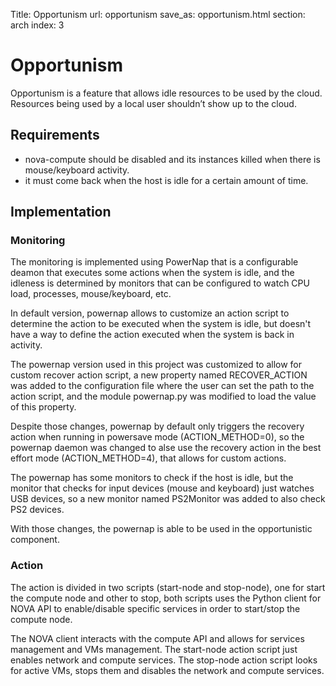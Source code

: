 Title: Opportunism
url: opportunism
save_as: opportunism.html
section: arch
index: 3

Opportunism
==========
Opportunism is a feature that allows idle resources to be used by the cloud. Resources being used by a local user shouldn’t show up to the cloud.

## Requirements
* nova-compute should be disabled and its instances killed when there is mouse/keyboard activity.
* it must come back when the host is idle for a certain amount of time.

## Implementation
### Monitoring
The monitoring is implemented using PowerNap that is a configurable deamon that executes some actions when the system is idle, and the idleness is determined by monitors that can be configured to watch CPU load, processes, mouse/keyboard, etc.

In default version, powernap allows to customize an action script to determine the action to be executed when the system is idle, but doesn't have a way to define the action executed when the system is back in activity.

The powernap version used in this project was customized to allow for custom recover action script, a new property named RECOVER_ACTION was added to the configuration file where the user can set the path to the action script, and the module powernap.py was modified to load the value of this property.

Despite those changes, powernap by default only triggers the recovery action when running in powersave mode (ACTION_METHOD=0), so the powernap daemon was changed to alse use the recovery action in the best effort mode (ACTION_METHOD=4), that allows for custom actions.

The powernap has some monitors to check if the host is idle, but the monitor that checks for input devices (mouse and keyboard) just watches USB devices, so a new monitor named PS2Monitor was added to also check PS2 devices.

With those changes, the powernap is able to be used in the opportunistic component.

### Action
The action is divided in two scripts (start-node and stop-node), one for start the compute node and other to stop, both scripts uses the Python client for NOVA API to enable/disable specific services in order to start/stop the compute node.

The NOVA client interacts with the compute API and allows for services management and VMs management. The start-node action script just enables network and compute services. The stop-node action script looks for active VMs, stops  them and disables the network and compute services.

